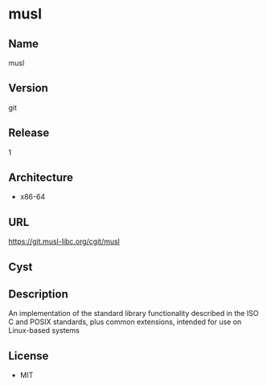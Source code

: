 # musl

## Name
musl

## Version
git

## Release
1

## Architecture
* x86-64

## URL
https://git.musl-libc.org/cgit/musl

## Cyst

## Description
An implementation of the standard library functionality described in the ISO C
and POSIX standards, plus common extensions, intended for use on Linux-based
systems

## License
* MIT
